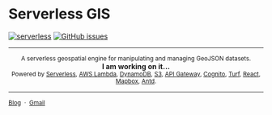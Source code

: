 # Serverless GIS

[![serverless](http://public.serverless.com/badges/v3.svg)](http://www.serverless.com)
[![GitHub issues](https://img.shields.io/github/issues/crabcanon/serverless-gis.svg)](https://github.com/crabcanon/serverless-gis/issues)

---

<p align="center"><sup>A serverless geospatial engine for manipulating and managing GeoJSON datasets.</sup><br><b>I am working on it...</b><br><sub>Powered by <a href="https://serverless.com/">Serverless</a>, <a href="https://aws.amazon.com/lambda/">AWS Lambda</a>, <a href="https://aws.amazon.com/dynamodb/">DynamoDB</a>, <a href="https://aws.amazon.com/s3/">S3</a>, <a href="https://aws.amazon.com/api-gateway/">API Gateway</a>, <a href="https://aws.amazon.com/cognito/">Cognito</a>, <a href="http://turfjs.org/">Turf</a>, <a href="https://reactjs.org/">React</a>, <a href="https://www.mapbox.com/">Mapbox</a>, <a href="https://ant.design/">Antd</a>.</sub></p>

---

<sub>[Blog](https://yehuang.me) &nbsp;&middot;&nbsp; [Gmail](<mailto:sysuhuangye@gmail.com>)</sub>

